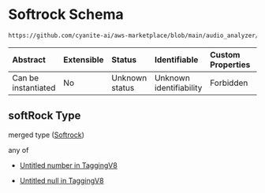 # Softrock Schema

```txt
https://github.com/cyanite-ai/aws-marketplace/blob/main/audio_analyzer/schemes/marketplace_v1/schema/TaggingV8.schema.json#/$defs/SubgenreScoresV1/properties/softRock
```



| Abstract            | Extensible | Status         | Identifiable            | Custom Properties | Additional Properties | Access Restrictions | Defined In                                                                     |
| :------------------ | :--------- | :------------- | :---------------------- | :---------------- | :-------------------- | :------------------ | :----------------------------------------------------------------------------- |
| Can be instantiated | No         | Unknown status | Unknown identifiability | Forbidden         | Allowed               | none                | [TaggingV8.schema.json\*](../out/TaggingV8.schema.json "open original schema") |

## softRock Type

merged type ([Softrock](taggingv8-defs-subgenrescoresv1-properties-softrock.md))

any of

* [Untitled number in TaggingV8](taggingv8-defs-subgenrescoresv1-properties-softrock-anyof-0.md "check type definition")

* [Untitled null in TaggingV8](taggingv8-defs-subgenrescoresv1-properties-softrock-anyof-1.md "check type definition")
